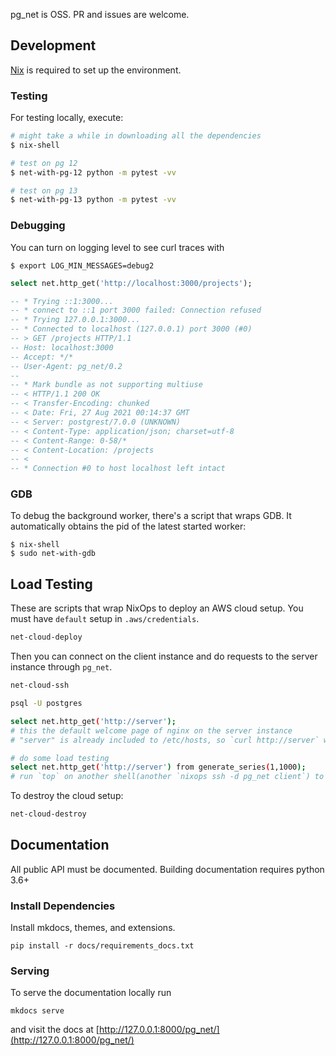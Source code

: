 pg_net is OSS. PR and issues are welcome.


## Development

[Nix](https://nixos.org/download.html) is required to set up the environment.

### Testing

For testing locally, execute:

```bash
# might take a while in downloading all the dependencies
$ nix-shell

# test on pg 12
$ net-with-pg-12 python -m pytest -vv

# test on pg 13
$ net-with-pg-13 python -m pytest -vv
```

### Debugging

You can turn on logging level to see curl traces with

```
$ export LOG_MIN_MESSAGES=debug2
```

```sql
select net.http_get('http://localhost:3000/projects');

-- * Trying ::1:3000...
-- * connect to ::1 port 3000 failed: Connection refused
-- * Trying 127.0.0.1:3000...
-- * Connected to localhost (127.0.0.1) port 3000 (#0)
-- > GET /projects HTTP/1.1
-- Host: localhost:3000
-- Accept: */*
-- User-Agent: pg_net/0.2
--
-- * Mark bundle as not supporting multiuse
-- < HTTP/1.1 200 OK
-- < Transfer-Encoding: chunked
-- < Date: Fri, 27 Aug 2021 00:14:37 GMT
-- < Server: postgrest/7.0.0 (UNKNOWN)
-- < Content-Type: application/json; charset=utf-8
-- < Content-Range: 0-58/*
-- < Content-Location: /projects
-- <
-- * Connection #0 to host localhost left intact
```

### GDB

To debug the background worker, there's a script that wraps GDB. It automatically obtains the pid of the latest started worker:

```
$ nix-shell
$ sudo net-with-gdb
```

## Load Testing

These are scripts that wrap NixOps to deploy an AWS cloud setup. You must have `default` setup in `.aws/credentials`.

```bash
net-cloud-deploy
```

Then you can connect on the client instance and do requests to the server instance through `pg_net`.

```bash
net-cloud-ssh

psql -U postgres

select net.http_get('http://server');
# this the default welcome page of nginx on the server instance
# "server" is already included to /etc/hosts, so `curl http://server` will give the same result

# do some load testing
select net.http_get('http://server') from generate_series(1,1000);
# run `top` on another shell(another `nixops ssh -d pg_net client`) to check the worker behavior
```

To destroy the cloud setup:

```bash
net-cloud-destroy
```

## Documentation

All public API must be documented. Building documentation requires python 3.6+


### Install Dependencies

Install mkdocs, themes, and extensions.

```shell
pip install -r docs/requirements_docs.txt
```

### Serving

To serve the documentation locally run

```shell
mkdocs serve
```

and visit the docs at [http://127.0.0.1:8000/pg_net/](http://127.0.0.1:8000/pg_net/)
